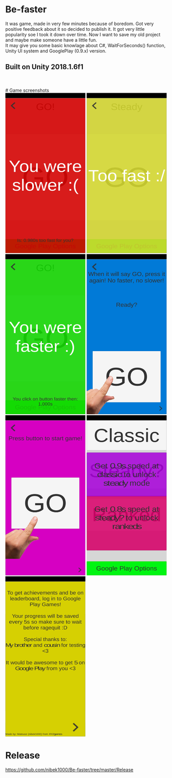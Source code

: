 # Be-faster
It was game, made in very few minutes because of boredom. Got very positive feedback about it so decided to publish it. It got very little popularity soe I took it down over time. Now I want to save my old project and maybe make someone have a little fun.<br>
It may give you some basic knowlage about C#, WaitForSeconds() function, Unity UI system and GooglePlay (0.9.x) version.<br>
<h2>Built on Unity 2018.1.6f1</h2>
<br><br>
# Game screenshots
<br>
<img src="https://github.com/nibek1000/Be-faster/blob/master/GamePictures/1604841763854.jpg?raw=true" width=250 height=500>
<img src="https://github.com/nibek1000/Be-faster/blob/master/GamePictures/1604841763862.jpg?raw=true" width=250 height=500>
<img src="https://github.com/nibek1000/Be-faster/blob/master/GamePictures/1604841763867.jpg?raw=true" width=250 height=500>
<img src="https://github.com/nibek1000/Be-faster/blob/master/GamePictures/1604841763870.jpg?raw=true" width=250 height=500>
<img src="https://github.com/nibek1000/Be-faster/blob/master/GamePictures/1604841763872.jpg?raw=true" width=250 height=500>
<img src="https://github.com/nibek1000/Be-faster/blob/master/GamePictures/1604841763875.jpg?raw=true" width=250 height=500>
<img src="https://github.com/nibek1000/Be-faster/blob/master/GamePictures/1604841763877.jpg?raw=true" width=250 height=500>

# Release
https://github.com/nibek1000/Be-faster/tree/master/Release
